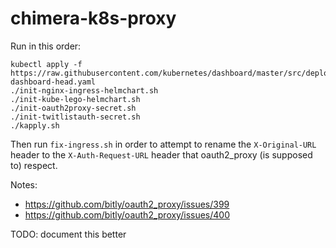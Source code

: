 chimera-k8s-proxy
=================

Run in this order:

```
kubectl apply -f https://raw.githubusercontent.com/kubernetes/dashboard/master/src/deploy/kubernetes-dashboard-head.yaml
./init-nginx-ingress-helmchart.sh
./init-kube-lego-helmchart.sh
./init-oauth2proxy-secret.sh
./init-twitlistauth-secret.sh
./kapply.sh
```

Then run `fix-ingress.sh` in order to attempt to rename the `X-Original-URL` header
to the `X-Auth-Request-URL` header that oauth2_proxy (is supposed to) respect.

Notes:
* https://github.com/bitly/oauth2_proxy/issues/399
* https://github.com/bitly/oauth2_proxy/issues/400

TODO: document this better
